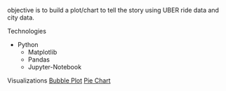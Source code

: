 
objective is to build a plot/chart to tell the story using UBER ride data and city data.

Technologies
- Python 
    - Matplotlib
    - Pandas
    - Jupyter-Notebook

Visualizations
[Bubble Plot](https://github.com/Emaway/Homework/blob/master/5-Matplotlib%20Homework/Pyber_images/Average%20Fare%20by%20City%20Type.png)
[Pie Chart](https://github.com/Emaway/Homework/blob/master/5-Matplotlib%20Homework/Pyber_images/Total_ride_percent.png)
